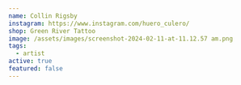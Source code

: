 ```yaml
---
name: Collin Rigsby
instagram: https://www.instagram.com/huero_culero/
shop: Green River Tattoo
image: /assets/images/screenshot-2024-02-11-at-11.12.57 am.png
tags:
  - artist
active: true
featured: false
---
```

